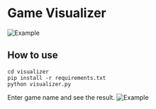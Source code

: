 # Game Visualizer

![Example](https://i.postimg.cc/QxTwpWTs/WGForge.png)

## How to use

```
cd visualizer
pip install -r requirements.txt
python visualizer.py
```
Enter game name and see the result.
![Example](https://i.postimg.cc/Cxd9JXDk/image.png)
